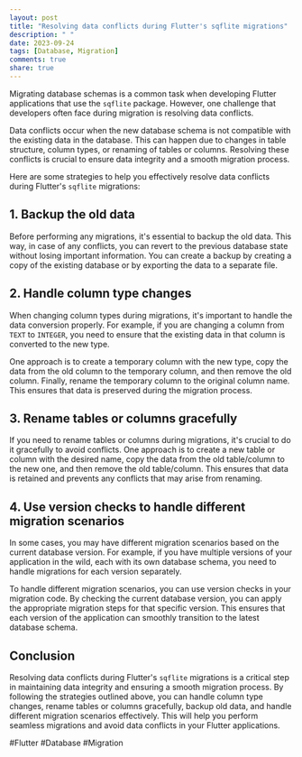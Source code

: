 ```yaml
---
layout: post
title: "Resolving data conflicts during Flutter's sqflite migrations"
description: " "
date: 2023-09-24
tags: [Database, Migration]
comments: true
share: true
---
```


Migrating database schemas is a common task when developing Flutter applications that use the `sqflite` package. However, one challenge that developers often face during migration is resolving data conflicts. 

Data conflicts occur when the new database schema is not compatible with the existing data in the database. This can happen due to changes in table structure, column types, or renaming of tables or columns. Resolving these conflicts is crucial to ensure data integrity and a smooth migration process. 

Here are some strategies to help you effectively resolve data conflicts during Flutter's `sqflite` migrations:

## 1. Backup the old data

Before performing any migrations, it's essential to backup the old data. This way, in case of any conflicts, you can revert to the previous database state without losing important information. You can create a backup by creating a copy of the existing database or by exporting the data to a separate file. 

## 2. Handle column type changes

When changing column types during migrations, it's important to handle the data conversion properly. For example, if you are changing a column from `TEXT` to `INTEGER`, you need to ensure that the existing data in that column is converted to the new type. 

One approach is to create a temporary column with the new type, copy the data from the old column to the temporary column, and then remove the old column. Finally, rename the temporary column to the original column name. This ensures that data is preserved during the migration process.

## 3. Rename tables or columns gracefully

If you need to rename tables or columns during migrations, it's crucial to do it gracefully to avoid conflicts. One approach is to create a new table or column with the desired name, copy the data from the old table/column to the new one, and then remove the old table/column. This ensures that data is retained and prevents any conflicts that may arise from renaming.

## 4. Use version checks to handle different migration scenarios

In some cases, you may have different migration scenarios based on the current database version. For example, if you have multiple versions of your application in the wild, each with its own database schema, you need to handle migrations for each version separately.

To handle different migration scenarios, you can use version checks in your migration code. By checking the current database version, you can apply the appropriate migration steps for that specific version. This ensures that each version of the application can smoothly transition to the latest database schema.

## Conclusion

Resolving data conflicts during Flutter's `sqflite` migrations is a critical step in maintaining data integrity and ensuring a smooth migration process. By following the strategies outlined above, you can handle column type changes, rename tables or columns gracefully, backup old data, and handle different migration scenarios effectively. This will help you perform seamless migrations and avoid data conflicts in your Flutter applications.

#Flutter #Database #Migration